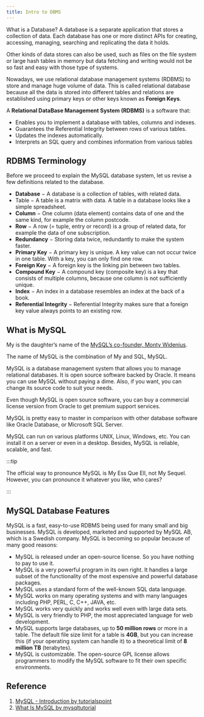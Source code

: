 ```yaml
---
title: Intro to DBMS
---
```


What is a Database? A database is a separate application that stores a collection of data. Each database has one or more distinct APIs for creating, accessing, managing, searching and replicating the data it holds.

Other kinds of data stores can also be used, such as files on the file system or large hash tables in memory but data fetching and writing would not be so fast and easy with those type of systems.

Nowadays, we use relational database management systems (RDBMS) to store and manage huge volume of data. This is called relational database because all the data is stored into different tables and relations are established using primary keys or other keys known as **Foreign Keys**.

A **Relational DataBase Management System (RDBMS)** is a software that:

- Enables you to implement a database with tables, columns and indexes.
- Guarantees the Referential Integrity between rows of various tables.
- Updates the indexes automatically.
- Interprets an SQL query and combines information from various tables

## RDBMS Terminology

Before we proceed to explain the MySQL database system, let us revise a few definitions related to the database.

- **Database** − A database is a collection of tables, with related data.
- Table − A table is a matrix with data. A table in a database looks like a simple spreadsheet.
- **Column** − One column (data element) contains data of one and the same kind, for example the column postcode.
- **Row** − A row (= tuple, entry or record) is a group of related data, for example the data of one subscription.
- **Redundancy** − Storing data twice, redundantly to make the system faster.
- **Primary Key** − A primary key is unique. A key value can not occur twice in one table. With a key, you can only find one row.
- **Foreign Key** − A foreign key is the linking pin between two tables.
- **Compound Key** − A compound key (composite key) is a key that consists of multiple columns, because one column is not sufficiently unique.
- **Index** − An index in a database resembles an index at the back of a book.
- **Referential Integrity** − Referential Integrity makes sure that a foreign key value always points to an existing row.

## What is MySQL

My is the daughter’s name of the [MySQL’s co-founder, Monty Widenius](https://en.wikipedia.org/wiki/Michael_Widenius).

The name of MySQL is the combination of My and SQL, MySQL.

MySQL is a database management system that allows you to manage relational databases. It is open source software backed by Oracle. It means you can use MySQL without paying a dime. Also, if you want, you can change its source code to suit your needs.

Even though MySQL is open source software, you can buy a commercial license version from Oracle to get premium support services.

MySQL is pretty easy to master in comparison with other database software like Oracle Database, or Microsoft SQL Server.

MySQL can run on various platforms UNIX, Linux, Windows, etc. You can install it on a server or even in a desktop. Besides, MySQL is reliable, scalable, and fast.

:::tip

The official way to pronounce MySQL is My Ess Que Ell, not My Sequel. However, you can pronounce it whatever you like, who cares?

:::

## MySQL Database Features

MySQL is a fast, easy-to-use RDBMS being used for many small and big businesses. MySQL is developed, marketed and supported by MySQL AB, which is a Swedish company. MySQL is becoming so popular because of many good reasons:

- MySQL is released under an open-source license. So you have nothing to pay to use it.
- MySQL is a very powerful program in its own right. It handles a large subset of the functionality of the most expensive and powerful database packages.
- MySQL uses a standard form of the well-known SQL data language.
- MySQL works on many operating systems and with many languages including PHP, PERL, C, C++, JAVA, etc.
- MySQL works very quickly and works well even with large data sets.
- MySQL is very friendly to PHP, the most appreciated language for web development.
- MySQL supports large databases, up to **50 million rows** or more in a table. The default file size limit for a table is **4GB**, but you can increase this (if your operating system can handle it) to a theoretical limit of **8 million TB** (terabytes).
- MySQL is customizable. The open-source GPL license allows programmers to modify the MySQL software to fit their own specific environments.

## Reference

1. [MySQL - Introduction by tutorialspoint](https://www.tutorialspoint.com/mysql/mysql-introduction.htm)
2. [What Is MySQL by mysqltutorial](https://www.mysqltutorial.org/what-is-mysql/)
